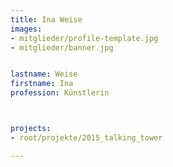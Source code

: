 ```yaml
---
title: Ina Weise
images:
- mitglieder/profile-template.jpg
- mitglieder/banner.jpg


lastname: Weise
firstname: Ina
profession: Künstlerin



projects:
- root/projekte/2015_talking_tower

---
```


